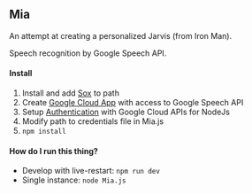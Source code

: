 ## Mia
An attempt at creating a personalized Jarvis (from Iron Man).

Speech recognition by Google Speech API.

#### Install
1. Install and add [Sox](http://sox.sourceforge.net/) to path
2. Create [Google Cloud App](https://cloud.google.com) with access to Google Speech API
3. Setup [Authentication](https://googlecloudplatform.github.io/google-cloud-node/#/docs/speech/0.10.2/guides/authentication) with Google Cloud APIs for NodeJs
4. Modify path to credentials file in Mia.js
5. `npm install`

#### How do I run this thing?
- Develop with live-restart: `npm run dev`
- Single instance: `node Mia.js`

